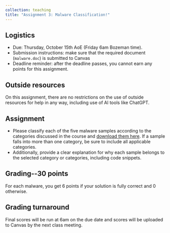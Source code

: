 ```yaml
---
collection: teaching
title: "Assignment 3: Malware Classification!"
---
```


## Logistics
* Due: Thursday, October 15th AoE (Friday 6am Bozeman time).
* Submission instructions: make sure that the required document (`malware.doc`) is submitted to Canvas
* Deadline reminder: after the deadline passes, you cannot earn any points for
	this assignment.

## Outside resources

On this assignment, there are no restrictions on the use of outside resources
for help in any way, including use of AI tools like ChatGPT.

## Assignment

* Please classify each of the five malware samples according to the categories discussed in the course and [download them here](assignment3.zip). If a sample falls into more than one category, be sure to include all applicable categories. 
* Additionally, provide a clear explanation for why each sample belongs to the selected category or categories, including code snippets.

## Grading--30 points
   For each malware, you get 6 points if your solution is fully correct and 0 otherwise.
   
## Grading turnaround
Final scores will be run at 6am on the due date and scores will be
uploaded to Canvas by the next class meeting.
